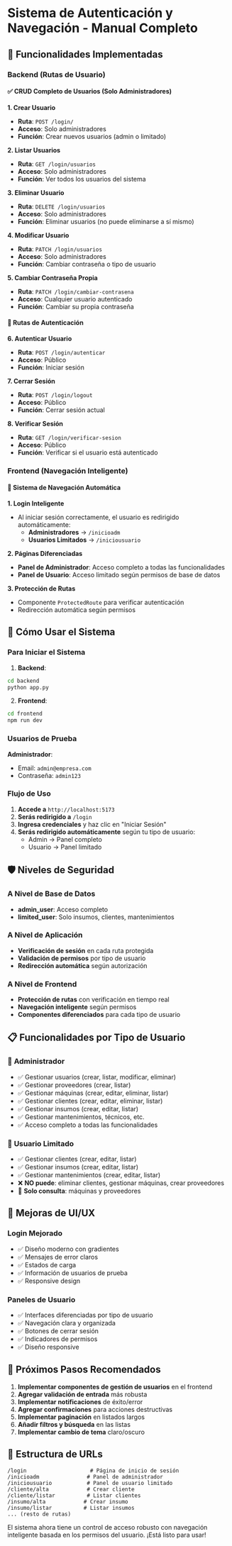 # Sistema de Autenticación y Navegación - Manual Completo

## 🚀 Funcionalidades Implementadas

### Backend (Rutas de Usuario)

#### ✅ **CRUD Completo de Usuarios** (Solo Administradores)

**1. Crear Usuario**
- **Ruta**: `POST /login/`
- **Acceso**: Solo administradores
- **Función**: Crear nuevos usuarios (admin o limitado)

**2. Listar Usuarios**
- **Ruta**: `GET /login/usuarios`
- **Acceso**: Solo administradores
- **Función**: Ver todos los usuarios del sistema

**3. Eliminar Usuario**
- **Ruta**: `DELETE /login/usuarios`
- **Acceso**: Solo administradores
- **Función**: Eliminar usuarios (no puede eliminarse a sí mismo)

**4. Modificar Usuario**
- **Ruta**: `PATCH /login/usuarios`
- **Acceso**: Solo administradores
- **Función**: Cambiar contraseña o tipo de usuario

**5. Cambiar Contraseña Propia**
- **Ruta**: `PATCH /login/cambiar-contrasena`
- **Acceso**: Cualquier usuario autenticado
- **Función**: Cambiar su propia contraseña

#### 🔐 **Rutas de Autenticación**

**6. Autenticar Usuario**
- **Ruta**: `POST /login/autenticar`
- **Acceso**: Público
- **Función**: Iniciar sesión

**7. Cerrar Sesión**
- **Ruta**: `POST /login/logout`
- **Acceso**: Público
- **Función**: Cerrar sesión actual

**8. Verificar Sesión**
- **Ruta**: `GET /login/verificar-sesion`
- **Acceso**: Público
- **Función**: Verificar si el usuario está autenticado

### Frontend (Navegación Inteligente)

#### 🎯 **Sistema de Navegación Automática**

**1. Login Inteligente**
- Al iniciar sesión correctamente, el usuario es redirigido automáticamente:
  - **Administradores** → `/inicioadm`
  - **Usuarios Limitados** → `/iniciousuario`

**2. Páginas Diferenciadas**
- **Panel de Administrador**: Acceso completo a todas las funcionalidades
- **Panel de Usuario**: Acceso limitado según permisos de base de datos

**3. Protección de Rutas**
- Componente `ProtectedRoute` para verificar autenticación
- Redirección automática según permisos

## 🔧 Cómo Usar el Sistema

### Para Iniciar el Sistema

1. **Backend**:
```bash
cd backend
python app.py
```

2. **Frontend**:
```bash
cd frontend
npm run dev
```

### Usuarios de Prueba

**Administrador**:
- Email: `admin@empresa.com`
- Contraseña: `admin123`

### Flujo de Uso

1. **Accede a** `http://localhost:5173`
2. **Serás redirigido a** `/login`
3. **Ingresa credenciales** y haz clic en "Iniciar Sesión"
4. **Serás redirigido automáticamente** según tu tipo de usuario:
   - Admin → Panel completo
   - Usuario → Panel limitado

## 🛡️ Niveles de Seguridad

### A Nivel de Base de Datos
- **admin_user**: Acceso completo
- **limited_user**: Solo insumos, clientes, mantenimientos

### A Nivel de Aplicación
- **Verificación de sesión** en cada ruta protegida
- **Validación de permisos** por tipo de usuario
- **Redirección automática** según autorización

### A Nivel de Frontend
- **Protección de rutas** con verificación en tiempo real
- **Navegación inteligente** según permisos
- **Componentes diferenciados** para cada tipo de usuario

## 📋 Funcionalidades por Tipo de Usuario

### 👑 **Administrador**
- ✅ Gestionar usuarios (crear, listar, modificar, eliminar)
- ✅ Gestionar proveedores (crear, listar)
- ✅ Gestionar máquinas (crear, editar, eliminar, listar)
- ✅ Gestionar clientes (crear, editar, eliminar, listar)
- ✅ Gestionar insumos (crear, editar, listar)
- ✅ Gestionar mantenimientos, técnicos, etc.
- ✅ Acceso completo a todas las funcionalidades

### 👤 **Usuario Limitado**
- ✅ Gestionar clientes (crear, editar, listar)
- ✅ Gestionar insumos (crear, editar, listar)
- ✅ Gestionar mantenimientos (crear, editar, listar)
- ❌ **NO puede**: eliminar clientes, gestionar máquinas, crear proveedores
- 👀 **Solo consulta**: máquinas y proveedores

## 🎨 Mejoras de UI/UX

### Login Mejorado
- ✅ Diseño moderno con gradientes
- ✅ Mensajes de error claros
- ✅ Estados de carga
- ✅ Información de usuarios de prueba
- ✅ Responsive design

### Paneles de Usuario
- ✅ Interfaces diferenciadas por tipo de usuario
- ✅ Navegación clara y organizada
- ✅ Botones de cerrar sesión
- ✅ Indicadores de permisos
- ✅ Diseño responsive

## 🚨 Próximos Pasos Recomendados

1. **Implementar componentes de gestión de usuarios** en el frontend
2. **Agregar validación de entrada** más robusta
3. **Implementar notificaciones** de éxito/error
4. **Agregar confirmaciones** para acciones destructivas
5. **Implementar paginación** en listados largos
6. **Añadir filtros y búsqueda** en las listas
7. **Implementar cambio de tema** claro/oscuro

## 🔗 Estructura de URLs

```
/login                    # Página de inicio de sesión
/inicioadm               # Panel de administrador
/iniciousuario           # Panel de usuario limitado
/cliente/alta            # Crear cliente
/cliente/listar          # Listar clientes
/insumo/alta            # Crear insumo
/insumo/listar          # Listar insumos
... (resto de rutas)
```

El sistema ahora tiene un control de acceso robusto con navegación inteligente basada en los permisos del usuario. ¡Está listo para usar!
